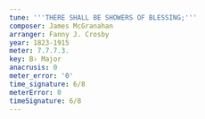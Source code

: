 ```yaml
---
tune: '''THERE SHALL BE SHOWERS OF BLESSING;'''
composer: James McGranahan
arranger: Fanny J. Crosby
year: 1823-1915
meter: 7.7.7.3.
key: B♭ Major
anacrusis: 0
meter_error: '0'
time_signature: 6/8
meterError: 0
timeSignature: 6/8
---
```

